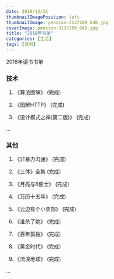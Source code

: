 ```yaml
---
date: 2018/12/31
thumbnailImagePosition: left
thumbnailImage: pension-3137209_640.jpg
coverImage: pension-3137209_640.jpg
title: "2018年书单"
categories: [生活]
tags: [读书]
---
```


2018年读书书单
<!-- excerpt -->

### 技术

1. 《算法图解》 (完成)

2. 《图解HTTP》 (完成)

3. 《设计模式之禅(第二版)》 (完成)


...

### 其他

1. 《非暴力沟通》 (完成)

2. 《三体》全集  (完成)

3. 《月亮与6便士》 (完成)

4. 《万历十五年》 (完成)

5. 《云边有个小卖部》 (完成)

6. 《谁杀了她》 (完成)

7. 《百年孤独》 (完成)

8. 《黄金时代》 (完成)

9. 《流浪地球》 (完成)

...